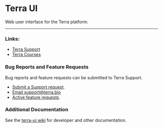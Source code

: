 # Terra UI
Web user interface for the Terra platform.

------------------------
### Links:
- [Terra Support](https://support.terra.bio/hc/en-us)
- [Terra Courses](https://leanpub.com/universities/terra)

### Bug Reports and Feature Requests

Bug reports and feature requests can be submitted to Terra Support.

- [Submit a Support request](https://support.terra.bio/hc/en-us/requests/new).
- [Email support@terra.bio](mailto:support@terra.bio)
- [Active feature requests](https://support.terra.bio/hc/en-us/community/topics/360000500452).

### Additional Documentation
See the [terra-ui wiki](https://github.com/DataBiosphere/terra-ui/wiki) for developer and other documentation.
